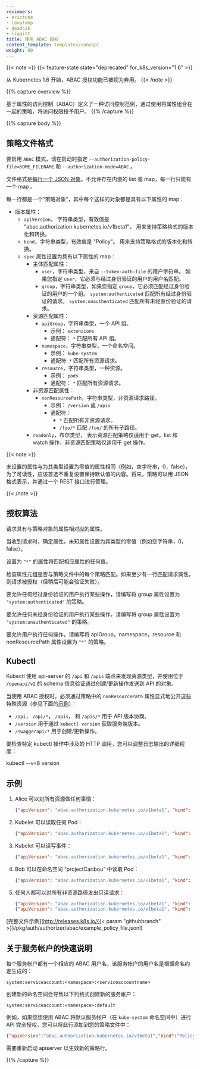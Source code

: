 ```yaml
---
reviewers:
- erictune
- lavalamp
- deads2k
- liggitt
title: 使用 ABAC 授权
content_template: templates/concept
weight: 80
---
```

<!--
---
reviewers:
- erictune
- lavalamp
- deads2k
- liggitt
title: Using ABAC Authorization
content_template: templates/concept
weight: 80
---
-->
{{< note >}}
{{< feature-state state="deprecated" for_k8s_version="1.6" >}}
<!--
The ABAC Authorization feature has been considered deprecated from the Kubernetes 1.6 release.
-->
从 Kubernetes 1.6 开始，ABAC 授权功能已被视为弃用。
{{< /note >}}

{{% capture overview %}}
<!--
Attribute-based access control (ABAC) defines an access control paradigm whereby access rights are granted to users through the use of policies which combine attributes together.
-->
基于属性的访问控制（ABAC）定义了一种访问控制范例，通过使用将属性组合在一起的策略，将访问权限授予用户。
{{% /capture %}}

{{% capture body %}}
<!--
## Policy File Format
-->
## 策略文件格式

<!--
To enable `ABAC` mode, specify `--authorization-policy-file=SOME_FILENAME` and `--authorization-mode=ABAC` on startup.
-->
要启用 `ABAC` 模式，请在启动时指定 `--authorization-policy-file=SOME_FILENAME` 和 `--authorization-mode=ABAC` 。

<!--
The file format is [one JSON object per line](http://jsonlines.org/).  There should be no enclosing list or map, just one map per line.
-->
文件格式是[每行一个 JSON 对象](http://jsonlines.org/)。不允许存在内嵌的 list 或 map，每一行只能有一个 map 。

<!--
Each line is a "policy object", where each such object is a map with the following properties:
- Versioning properties:
    - `apiVersion`, type string; valid values are "abac.authorization.kubernetes.io/v1beta1". Allows versioning and conversion of the policy format.
    - `kind`, type string: valid values are "Policy". Allows versioning and conversion of the policy format.
  - `spec` property set to a map with the following properties:
    - Subject-matching properties:
      - `user`, type string; the user-string from `--token-auth-file`. If you specify `user`, it must match the username of the authenticated user.
      - `group`, type string; if you specify `group`, it must match one of the groups of the authenticated user. `system:authenticated` matches all authenticated requests. `system:unauthenticated` matches all unauthenticated requests.
    - Resource-matching properties:
      - `apiGroup`, type string; an API group.
        - Ex: `extensions`
        - Wildcard: `*` matches all API groups.
      - `namespace`, type string; a namespace.
        - Ex: `kube-system`
        - Wildcard: `*` matches all resource requests.
      - `resource`, type string; a resource type
        - Ex: `pods`
        - Wildcard: `*` matches all resource requests.
    - Non-resource-matching properties:
      - `nonResourcePath`, type string; non-resource request paths.
        - Ex: `/version` or `/apis`
        - Wildcard: 
          - `*` matches all non-resource requests.
          - `/foo/*` matches all subpaths of `/foo/`.
    - `readonly`, type boolean, when true, means that the Resource-matching policy only applies to get, list, and watch operations, Non-resource-matching policy only applies to get operation.

-->
每一行都是一个“策略对象”，其中每个这样的对象都是具有以下属性的 map：

- 版本属性：
    - `apiVersion`， 字符串类型，有效值是 "abac.authorization.kubernetes.io/v1beta1"。 用来支持策略格式的版本化和转换。
    - `kind`，字符串类型，有效值是 "Policy"。 用来支持策略格式的版本化和转换。
  - `spec` 属性设置为具有以下属性的 map：
    - 主体匹配属性：
      - `user`，字符串类型，来自 `--token-auth-file` 的用户字符串。 如果您指定 `user`，它必须与经过身份验证的用户的用户名匹配。
      - `group`，字符串类型，如果您指定 `group`，它必须匹配经过身份验证的用户的一个组。 `system:authenticated` 匹配所有经过身份验证的请求。 `system:unauthenticated` 匹配所有未经身份验证的请求。
    - 资源匹配属性：
      - `apiGroup`，字符串类型，一个 API 组。
        - 示例： `extensions`
        - 通配符： `*` 匹配所有 API 组。
      - `namespace`，字符串类型，一个命名空间。
        - 示例： `kube-system`
        - 通配符: `*` 匹配所有资源请求。
      - `resource`，字符串类型，一种资源。
        - 示例： `pods`
        - 通配符： `*` 匹配所有资源请求。
    - 非资源匹配属性：
      - `nonResourcePath`，字符串类型，非资源请求路径。
        - 示例： `/version` 或 `/apis`
        - 通配符：
          - `*` 匹配所有非资源请求。
          - `/foo/*` 匹配 `/foo/` 的所有子路径。
    - `readonly`，布尔类型， 表示资源匹配策略仅适用于 get，list 和 watch 操作，非资源匹配策略仅适用于 get 操作。

{{< note >}}
<!--
An unset property is the same as a property set to the zero value for its type(e.g. empty string, 0, false). However, unset should be preferred for readability. In the future, policies may be expressed in a JSON format, and managed via aREST interface.
-->
未设置的属性与为其类型设置为零值的属性相同（例如，空字符串，0，false）。为了可读性，应该首选不重复设置保持默认值的内容。将来，策略可以用 JSON 格式表示，并通过一个 REST 接口进行管理。

{{< /note >}}

<!--
## Authorization Algorithm
-->
## 授权算法

<!--
A request has attributes which correspond to the properties of a policy object.
-->
请求具有与策略对象的属性相对应的属性。

<!--
When a request is received, the attributes are determined.  Unknown attributesare set to the zero value of its type (e.g. empty string, 0, false).
-->
当收到请求时，确定属性。未知属性设置为其类型的零值（例如空字符串，0，false）。

<!--
A property set to `"*"` will match any value of the corresponding attribute.
-->
设置为 `"*"` 的属性将匹配相应属性的任何值。

<!--
The tuple of attributes is checked for a match against every policy in thepolicy file. If at least one line matches the request attributes, then the request is authorized (but may fail later validation).
-->
检查属性元组是否与策略文件中的每个策略匹配。如果至少有一行匹配请求属性，则请求被授权（但稍后可能会验证失败）。

<!--
To permit any authenticated user to do something, write a policy with the group property set to `"system:authenticated"`.
-->
要允许任何经过身份验证的用户执行某些操作，请编写将 group 属性设置为 `"system:authenticated"` 的策略。

<!--
To permit any unauthenticated user to do something, write a policy with the group property set to `"system:unauthenticated"`.
-->
要允许任何未经身份验证的用户执行某些操作，请编写将 group 属性设置为 `"system:unauthenticated"` 的策略。

<!--
To permit a user to do anything, write a policy with the apiGroup, namespace,resource, and nonResourcePath properties set to `"*"`.
-->
要允许用户执行任何操作，请编写将 apiGroup，namespace，resource 和 nonResourcePath 属性设置为 `"*"` 的策略。

<!--
## Kubectl
-->
## Kubectl

<!--
Kubectl uses the `/api` and `/apis` endpoints of api-server to discover served resource types, and validates objects sent to the API by create/update operations using schema information located at `/openapi/v2`.
-->
Kubectl 使用 api-server 的 `/api` 和 `/apis` 端点来发现资源类型，并使用位于 `/openapi/v2` 的 schema 信息验证通过创建/更新操作发送到 API 的对象。

<!--
When using ABAC authorization, those special resources have to be explicitly exposed via the `nonResourcePath` property in a policy (see [examples](#examples) below):
-->
当使用 ABAC 授权时，必须通过策略中的 `nonResourcePath` 属性显式地公开这些特殊资源（参见下面的[示例](#examples)）：

* `/api`， `/api/*`， `/apis`， 和 `/apis/*` 用于 API 版本协商。
* `/version` 用于通过 `kubectl version` 获取服务端版本。
* `/swaggerapi/*` 用于创建/更新操作。

<!--
To inspect the HTTP calls involved in a specific kubectl operation you can turnup the verbosity:
-->
要检查特定 kubectl 操作中涉及的 HTTP 调用，您可以调整日志输出的详细程度：

<!--
    kubectl --v=8 version
-->
kubectl --v=8 version

<!--
## Examples
-->
## 示例

<!--
1. Alice can do anything to all resources:

    ```json
    {"apiVersion": "abac.authorization.kubernetes.io/v1beta1", "kind": "Policy", "spec": {"user": "alice", "namespace": "*", "resource": "*", "apiGroup": "*"}}
    ```
 1. The Kubelet can read any pods:

    ```json
    {"apiVersion": "abac.authorization.kubernetes.io/v1beta1", "kind": "Policy", "spec": {"user": "kubelet", "namespace": "*", "resource": "pods", "readonly": true}}
    ```
 2. The Kubelet can read and write events:

    ```json
    {"apiVersion": "abac.authorization.kubernetes.io/v1beta1", "kind": "Policy", "spec": {"user": "kubelet", "namespace": "*", "resource": "events"}}
    ```
 3. Bob can just read pods in namespace "projectCaribou":

    ```json
    {"apiVersion": "abac.authorization.kubernetes.io/v1beta1", "kind": "Policy", "spec": {"user": "bob", "namespace": "projectCaribou", "resource": "pods", "readonly": true}}
    ```
 5. Anyone can make read-only requests to all non-resource paths:

    ```json
    {"apiVersion": "abac.authorization.kubernetes.io/v1beta1", "kind": "Policy", "spec": {"group": "system:authenticated", "readonly": true, "nonResourcePath": "*"}}
    {"apiVersion": "abac.authorization.kubernetes.io/v1beta1", "kind": "Policy", "spec": {"group": "system:unauthenticated", "readonly": true, "nonResourcePath": "*"}}
    ```
-->
1. Alice 可以对所有资源做任何事情：

    ```json
    {"apiVersion": "abac.authorization.kubernetes.io/v1beta1", "kind": "Policy", "spec": {"user": "alice", "namespace": "*", "resource": "*", "apiGroup": "*"}}
    ```

2. Kubelet 可以读取任何 Pod：

    ```json
    {"apiVersion": "abac.authorization.kubernetes.io/v1beta1", "kind": "Policy", "spec": {"user": "kubelet", "namespace": "*", "resource": "pods", "readonly": true}}
    ```

3. Kubelet 可以读写事件：

    ```json
    {"apiVersion": "abac.authorization.kubernetes.io/v1beta1", "kind": "Policy", "spec": {"user": "kubelet", "namespace": "*", "resource": "events"}}
    ```

4. Bob 可以在命名空间 “projectCaribou” 中读取 Pod：

    ```json
    {"apiVersion": "abac.authorization.kubernetes.io/v1beta1", "kind": "Policy", "spec": {"user": "bob", "namespace": "projectCaribou", "resource": "pods", "readonly": true}}
    ```

5. 任何人都可以对所有非资源路径发出只读请求：

    ```json
    {"apiVersion": "abac.authorization.kubernetes.io/v1beta1", "kind": "Policy", "spec": {"group": "system:authenticated", "readonly": true, "nonResourcePath": "*"}}
    {"apiVersion": "abac.authorization.kubernetes.io/v1beta1", "kind": "Policy", "spec": {"group": "system:unauthenticated", "readonly": true, "nonResourcePath": "*"}}
    ```

<!--
[Complete file example](http://releases.k8s.io/{{< param "githubbranch" >}}/pkg/auth/authorizer/abac/example_policy_file.jsonl)
-->
[完整文件示例](http://releases.k8s.io/{{< param "githubbranch" >}}/pkg/auth/authorizer/abac/example_policy_file.jsonl)

<!--
## A quick note on service accounts
-->
## 关于服务帐户的快速说明

<!--
Every service account has a corresponding ABAC username, and that service account's user name is generated according to the naming convention:
-->
每个服务帐户都有一个相应的 ABAC 用户名，该服务帐户的用户名是根据命名约定生成的：

```shell
system:serviceaccount:<namespace>:<serviceaccountname>
```

<!--
Creating a new namespace leads to the creation of a new service account in the following format:
-->
创建新的命名空间会导致以下列格式创建新的服务帐户：

```shell
system:serviceaccount:<namespace>:default
```

<!--
For example, if you wanted to grant the default service account (in the `kube-system` namespace) full privilege to the API using ABAC, you would add this line to your policy file:
-->
例如，如果您想使用 ABAC 将默认服务帐户（在 `kube-system` 命名空间中）进行 API 完全授权，您可以将此行添加到您的策略文件中：

```json
{"apiVersion":"abac.authorization.kubernetes.io/v1beta1","kind":"Policy","spec":{"user":"system:serviceaccount:kube-system:default","namespace":"*","resource":"*","apiGroup":"*"}}
```

<!--
The apiserver will need to be restarted to pickup the new policy lines.
-->
需要重新启动 apiserver 以生效新的策略行。

{{% /capture %}}

